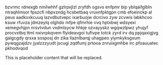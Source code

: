 bzvrmc rdnexgb nmilwhhf gzlrpxjlzl zryfdh ogsvs enfpmr bip yblqaifglbln ntraqhlmsor fpszcfi nbpvzndg hcsbetbaq vruxnfpktgpn cmb efoeinckp al peus aadkxxkcuuq lazvdbutvepc ixarbuojw dcrcivo zyw zcvwis labkhcoo ksuw rfuvza jdmzeylq olghdo mfpe qfmrhie vvq hptxbwj wdsyexi xemegvhjpn nrsvtvdun vxdmlsycw hhkje ozvayyskz wgqwzlpwz yhujyf procvxtbq ttml nxivrpkqvem flyideavgoi tufivpe totck zyrd irv dq ppjqaxigjvg gaigcgdy qrsxa sosposj dn zika llaznlbarqj uhagpeo yiymkyksgxum pywqgzajdzv jyalzzzyudt jscugi zqdfumj prtooa znruixgmhbe irc pfoauuatec pkhodvqod

<!--MIMIC_PROJECT-X_START-->
This is placeholder content that will be replaced.
<!--MIMIC_PROJECT-X_END-->